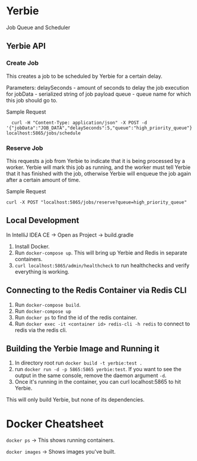 # Yerbie
Job Queue and Scheduler

## Yerbie API

### Create Job
This creates a job to be scheduled by Yerbie for a certain delay.

Parameters:
delaySeconds - amount of seconds to delay the job execution for
jobData - serialized string of job payload
queue - queue name for which this job should go to.

Sample Request
```
  curl -H "Content-Type: application/json" -X POST -d '{"jobData":"JOB_DATA","delaySeconds":5,"queue":"high_priority_queue"}' localhost:5865/jobs/schedule 
```

### Reserve Job
This requests a job from Yerbie to indicate that it is being processed by a worker. Yerbie will mark this
job as running, and the worker must tell Yerbie that it has finished with the job, otherwise Yerbie will enqueue
the job again after a certain amount of time.

Sample Request
```
curl -X POST "localhost:5865/jobs/reserve?queue=high_priority_queue"
```

## Local Development
In IntelliJ IDEA CE -> Open as Project -> build.gradle

1. Install Docker.
2. Run `docker-compose up`. This will bring up Yerbie and Redis in separate containers.
3. `curl localhost:5865/admin/healthcheck` to run healthchecks and verify everything is working.

## Connecting to the Redis Container via Redis CLI
1. Run `docker-compose build`.
2. Run `docker-compose up`
3. Run `docker ps` to find the id of the redis container.
4. Run `docker exec -it <container id> redis-cli -h redis` to connect to redis via the redis cli.


## Building the Yerbie Image and Running it
1. In directory root run `docker build -t yerbie:test .`
2. run `docker run -d -p 5865:5865 yerbie:test`.
   If you want to see the output in the same console, remove the daemon argument `-d`.
3. Once it's running in the container, you can curl localhost:5865 to hit Yerbie.

This will only build Yerbie, but none of its dependencies.

# Docker Cheatsheet

`docker ps` -> This shows running containers.

`docker images` -> Shows images you've built.
